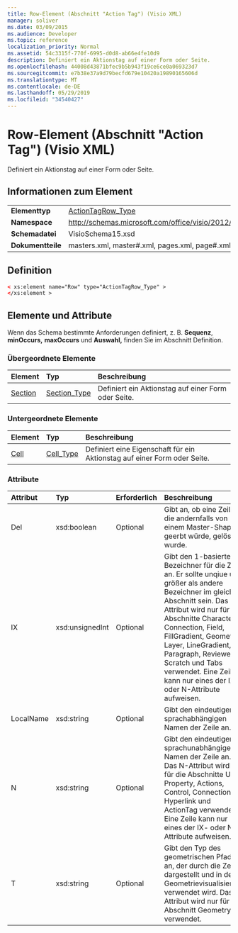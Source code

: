 ```yaml
---
title: Row-Element (Abschnitt "Action Tag") (Visio XML)
manager: soliver
ms.date: 03/09/2015
ms.audience: Developer
ms.topic: reference
localization_priority: Normal
ms.assetid: 54c3315f-770f-6995-d0d8-ab66e4fe10d9
description: Definiert ein Aktionstag auf einer Form oder Seite.
ms.openlocfilehash: 44008d43871bfec9b5b943f19ce6ce0a069323d7
ms.sourcegitcommit: e7b38e37a9d79becfd679e10420a19890165606d
ms.translationtype: MT
ms.contentlocale: de-DE
ms.lasthandoff: 05/29/2019
ms.locfileid: "34540427"
---
```

# <a name="row-element-action-tag-section-visio-xml"></a>Row-Element (Abschnitt "Action Tag") (Visio XML)

Definiert ein Aktionstag auf einer Form oder Seite.
  
## <a name="element-information"></a>Informationen zum Element

|||
|:-----|:-----|
|**Elementtyp** <br/> |[ActionTagRow_Type](actiontagrow_type-complextypevisio-xml.md) <br/> |
|**Namespace** <br/> |http://schemas.microsoft.com/office/visio/2012/main  <br/> |
|**Schemadatei** <br/> |VisioSchema15.xsd  <br/> |
|**Dokumentteile** <br/> |masters.xml, master#.xml, pages.xml, page#.xml  <br/> |
   
## <a name="definition"></a>Definition

```XML
< xs:element name="Row" type="ActionTagRow_Type" >
</xs:element >
```

## <a name="elements-and-attributes"></a>Elemente und Attribute

Wenn das Schema bestimmte Anforderungen definiert, z. B. **Sequenz**, **minOccurs,** **maxOccurs** und **Auswahl,** finden Sie im Abschnitt Definition. 
  
### <a name="parent-elements"></a>Übergeordnete Elemente

|**Element**|**Typ**|**Beschreibung**|
|:-----|:-----|:-----|
|[Section](section-element-sheet_type-complextypevisio-xml.md) <br/> |[Section_Type](section_type-complextypevisio-xml.md) <br/> |Definiert ein Aktionstag auf einer Form oder Seite.  <br/> |
   
### <a name="child-elements"></a>Untergeordnete Elemente

|**Element**|**Typ**|**Beschreibung**|
|:-----|:-----|:-----|
|[Cell](cell-element-action-tag-sectionvisio-xml.md) <br/> |[Cell_Type](cell_type-complextypevisio-xml.md) <br/> |Definiert eine Eigenschaft für ein Aktionstag auf einer Form oder Seite.  <br/> |
   
### <a name="attributes"></a>Attribute

|**Attribut**|**Typ**|**Erforderlich**|**Beschreibung**|**Mögliche Werte**|
|:-----|:-----|:-----|:-----|:-----|
|Del  <br/> |xsd:boolean  <br/> |Optional  <br/> |Gibt an, ob eine Zeile, die andernfalls von einem Master-Shape geerbt würde, gelöscht wurde.  <br/> |Werte des typs xsd:boolean.  <br/> |
|IX  <br/> |xsd:unsignedInt  <br/> |Optional  <br/> |Gibt den 1-basierten Bezeichner für die Zeile an. Er sollte unqiue und größer als andere Bezeichner im gleichen Abschnitt sein. Das IX-Attribut wird nur für die Abschnitte Character, Connection, Field, FillGradient, Geometry, Layer, LineGradient, Paragraph, Reviewer, Scratch und Tabs verwendet. Eine Zeile kann nur eines der IX- oder N-Attribute aufweisen.  <br/> |Werte des xsd:unsignedInt-Typs.  <br/> |
|LocalName  <br/> |xsd:string  <br/> |Optional  <br/> |Gibt den eindeutigen sprachabhängigen Namen der Zeile an.  <br/> |Werte des xsd:string-Typs.  <br/> |
|N  <br/> |xsd:string  <br/> |Optional  <br/> |Gibt den eindeutigen sprachunabhängigen Namen der Zeile an. Das N-Attribut wird nur für die Abschnitte User, Property, Actions, Control, Connection, Hyperlink und ActionTag verwendet. Eine Zeile kann nur eines der IX- oder N-Attribute aufweisen.  <br/> |Werte des xsd:string-Typs.  <br/> |
|T  <br/> |xsd:string  <br/> |Optional  <br/> |Gibt den Typ des geometrischen Pfads an, der durch die Zeile dargestellt und in der Geometrievisualisierung verwendet wird. Das T-Attribut wird nur für den Abschnitt Geometry verwendet.  <br/> |Werte des xsd:string-Typs.  <br/> |
   

